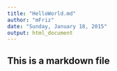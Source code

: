 ```yaml
---
title: "HelloWorld.md"
author: "mFriz"
date: "Sunday, January 18, 2015"
output: html_document
---
```


## This is a markdown file